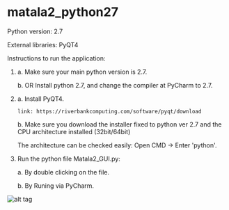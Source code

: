 # matala2_python27

Python version: 2.7 

External libraries: PyQT4

Instructions to run the application:

1.  a. Make sure your main python version is 2.7.

    b. OR Install python 2.7, and change the compiler at PyCharm to 2.7.

2.  a. Install PyQT4.

        link: https://riverbankcomputing.com/software/pyqt/download

    b. Make sure you download the installer fixed to python ver 2.7 and the CPU architecture installed (32bit/64bit)

       The architecture can be checked easily:  Open CMD -> Enter 'python'.

3.  Run the python file Matala2_GUI.py:

    a. By double clicking on the file.

    b. By Runing via PyCharm.
    
![alt tag](https://github.com/idonava/matala2_python27/blob/master/app.png)

